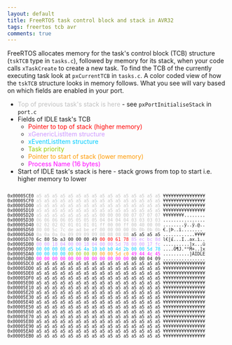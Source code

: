 ```yaml
---
layout: default
title: FreeRTOS task control block and stack in AVR32
tags: freertos tcb avr
comments: true
---
```


FreeRTOS allocates memory for the task's control block (TCB) structure (`tskTCB` type in `tasks.c`), followed by memory for its stack, when your code calls `xTaskCreate` to create a new task. To find the TCB of the currently executing task look at `pxCurrentTCB` in `tasks.c`. A color coded view of how the `tskTCB` structure looks in memory follows. What you see will vary based on which fields are enabled in your port.

* <span style="color:#c0c0c0;">Top of previous task's stack is here</span> - see `pxPortInitialiseStack` in `port.c`
* Fields of IDLE task's TCB
    * <span style="color:#ff0000;">Pointer to top of stack (higher memory)</span>
    * <span style="color:#cc99ff;">xGenericListItem structure</span>
    * <span style="color:#00ccff;">xEventListItem structure</span>
    * <span style="color:#99cc00;">Task priority</span>
    * <span style="color:#ff9900;">Pointer to start of stack (lower memory)</span>
    * <span style="color:#ff00ff;">Process Name (16 bytes)</span>
* Start of IDLE task's stack is here - stack grows from top to start i.e. higher memory to lower

<span style="font-family:monospace;font-size:small;"><br>
0x00005CE0 <span style="color:#c0c0c0;">a5 a5 a5 a5 a5 a5 a5 a5 a5 a5 a5 a5 a5 a5 a5 a5</span> ¥¥¥¥¥¥¥¥¥¥¥¥¥¥¥¥ <br>
0x00005CF0 <span style="color:#c0c0c0;">a5 a5 a5 a5 a5 a5 a5 a5 a5 a5 a5 a5 a5 a5 a5 a5</span> ¥¥¥¥¥¥¥¥¥¥¥¥¥¥¥¥ <br>
0x00005D00 <span style="color:#c0c0c0;">a5 a5 a5 a5 a5 a5 a5 a5 a5 a5 a5 a5 a5 a5 a5 a5</span> ¥¥¥¥¥¥¥¥¥¥¥¥¥¥¥¥ <br>
0x00005D10 <span style="color:#c0c0c0;">a5 a5 a5 a5 a5 a5 a5 a5 a5 a5 a5 a5 a5 a5 a5 a5</span> ¥¥¥¥¥¥¥¥¥¥¥¥¥¥¥¥ <br>
0x00005D20 <span style="color:#c0c0c0;">a5 a5 a5 a5 a5 a5 a5 a5 00 00 00 00 07 07 07 07</span> ¥¥¥¥¥¥¥¥........ <br>
0x00005D30 <span style="color:#c0c0c0;">06 06 06 06 05 05 05 05 04 04 04 04 03 03 03 03</span> ................ <br>
0x00005D40 <span style="color:#c0c0c0;">02 02 02 02 01 01 01 01 ff 00 00 ff 00 40 00 00</span> ........ÿ..ÿ.@.. <br>
0x00005D50 <span style="color:#c0c0c0;">80 00 5c 7c de ad be ef 00 00 00 00 0b 0b 0b 0b</span> €.\|Þ..ï........ <br>
0x00005D60 <span style="color:#c0c0c0;">0a 0a 0a 0a 09 09 09 09 08 08 08 08</span> a5 a5 a5 a5 ............¥¥¥¥ <br>
0x00005D70 6c 80 5b a3 00 00 00 49 <span style="color:#ff0000;">00 00 61 78</span> <span style="color:#cc99ff;">85 ec bc 8d</span> l€[£...I..ax.ì.. <br>
0x00005D80 <span style="color:#cc99ff;">00 00 18 04 00 00 18 04 00 00 5d 78 00 00 17 fc</span> ..........]x...ü <br>
0x00005D90 <span style="color:#00ccff;">00 00 00 08 d5 b6 4a 10 b0 b0 4d 2b 00 00 5d 78</span> ....Õ¶J.°°M+..]x <br>
0x00005DA0 <span style="color:#00ccff;">00 00 00 00</span> <span style="color:#99cc00;">00 00 00 00</span> <span style="color:#ff9900;">00 00 5d c0</span> <span style="color:#ff00ff;">49 44 4c 45</span> ..........]ÀIDLE <br>
0x00005DB0 <span style="color:#ff00ff;">00 00 00 00 00 00 00 00 00 00 00 00</span> 00 00 04 09 ................ <br>
0x00005DC0 a5 a5 a5 a5 a5 a5 a5 a5 a5 a5 a5 a5 a5 a5 a5 a5 ¥¥¥¥¥¥¥¥¥¥¥¥¥¥¥¥ <br>
0x00005DD0 a5 a5 a5 a5 a5 a5 a5 a5 a5 a5 a5 a5 a5 a5 a5 a5 ¥¥¥¥¥¥¥¥¥¥¥¥¥¥¥¥ <br>
0x00005DE0 a5 a5 a5 a5 a5 a5 a5 a5 a5 a5 a5 a5 a5 a5 a5 a5 ¥¥¥¥¥¥¥¥¥¥¥¥¥¥¥¥ <br>
0x00005DF0 a5 a5 a5 a5 a5 a5 a5 a5 a5 a5 a5 a5 a5 a5 a5 a5 ¥¥¥¥¥¥¥¥¥¥¥¥¥¥¥¥ <br>
0x00005E00 a5 a5 a5 a5 a5 a5 a5 a5 a5 a5 a5 a5 a5 a5 a5 a5 ¥¥¥¥¥¥¥¥¥¥¥¥¥¥¥¥ <br>
0x00005E10 a5 a5 a5 a5 a5 a5 a5 a5 a5 a5 a5 a5 a5 a5 a5 a5 ¥¥¥¥¥¥¥¥¥¥¥¥¥¥¥¥ <br>
0x00005E20 a5 a5 a5 a5 a5 a5 a5 a5 a5 a5 a5 a5 a5 a5 a5 a5 ¥¥¥¥¥¥¥¥¥¥¥¥¥¥¥¥ <br>
0x00005E30 a5 a5 a5 a5 a5 a5 a5 a5 a5 a5 a5 a5 a5 a5 a5 a5 ¥¥¥¥¥¥¥¥¥¥¥¥¥¥¥¥ <br>
0x00005E40 a5 a5 a5 a5 a5 a5 a5 a5 a5 a5 a5 a5 a5 a5 a5 a5 ¥¥¥¥¥¥¥¥¥¥¥¥¥¥¥¥ <br>
0x00005E50 a5 a5 a5 a5 a5 a5 a5 a5 a5 a5 a5 a5 a5 a5 a5 a5 ¥¥¥¥¥¥¥¥¥¥¥¥¥¥¥¥ <br>
0x00005E60 a5 a5 a5 a5 a5 a5 a5 a5 a5 a5 a5 a5 a5 a5 a5 a5 ¥¥¥¥¥¥¥¥¥¥¥¥¥¥¥¥ <br>
0x00005E70 a5 a5 a5 a5 a5 a5 a5 a5 a5 a5 a5 a5 a5 a5 a5 a5 ¥¥¥¥¥¥¥¥¥¥¥¥¥¥¥¥ <br>
0x00005E80 a5 a5 a5 a5 a5 a5 a5 a5 a5 a5 a5 a5 a5 a5 a5 a5 ¥¥¥¥¥¥¥¥¥¥¥¥¥¥¥¥ <br>
0x00005E90 a5 a5 a5 a5 a5 a5 a5 a5 a5 a5 a5 a5 a5 a5 a5 a5 ¥¥¥¥¥¥¥¥¥¥¥¥¥¥¥¥ <br>
0x00005EA0 a5 a5 a5 a5 a5 a5 a5 a5 a5 a5 a5 a5 a5 a5 a5 a5 ¥¥¥¥¥¥¥¥¥¥¥¥¥¥¥¥ <br>
0x00005EB0 a5 a5 a5 a5 a5 a5 a5 a5 a5 a5 a5 a5 a5 a5 a5 a5 ¥¥¥¥¥¥¥¥¥¥¥¥¥¥¥¥</span>

